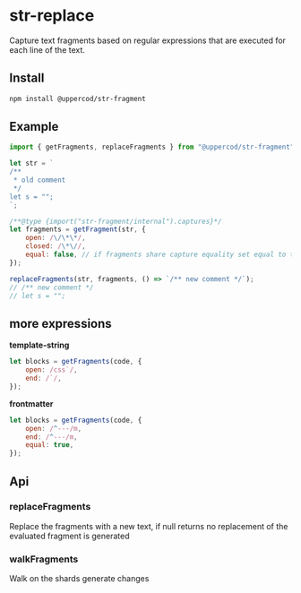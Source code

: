 # str-replace

Capture text fragments based on regular expressions that are executed for each line of the text.

## Install

```bash
npm install @uppercod/str-fragment
```

## Example

```js
import { getFragments, replaceFragments } from "@uppercod/str-fragment";

let str = `
/**
 * old comment
 */
let s = "";
`;

/**@type {import("str-fragment/internal").captures}*/
let fragments = getFragment(str, {
    open: /\/\*\*/,
    closed: /\*\//,
    equal: false, // if fragments share capture equality set equal to true
});

replaceFragments(str, fragments, () => `/** new comment */`);
// /** new comment */
// let s = "";
```

## more expressions

**template-string**

```js
let blocks = getFragments(code, {
    open: /css`/,
    end: /`/,
});
```

**frontmatter**

```js
let blocks = getFragments(code, {
    open: /^---/m,
    end: /^---/m,
    equal: true,
});
```

## Api

### replaceFragments

Replace the fragments with a new text, if null returns no replacement of the evaluated fragment is generated

### walkFragments

Walk on the shards generate changes
